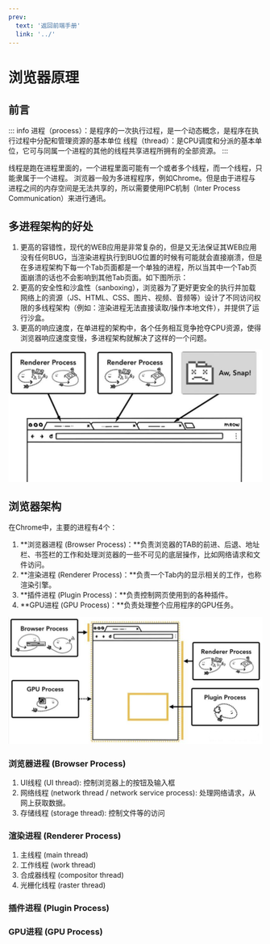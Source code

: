 ```yaml
---
prev:
  text: '返回前端手册'
  link: '../'
---
```


# 浏览器原理



## 前言

::: info
进程（process）：是程序的一次执行过程，是一个动态概念，是程序在执行过程中分配和管理资源的基本单位
线程（thread）：是CPU调度和分派的基本单位，它可与同属一个进程的其他的线程共享进程所拥有的全部资源。
:::

线程是跑在进程里面的，一个进程里面可能有一个或者多个线程，而一个线程，只能隶属于一个进程。
浏览器一般为多进程程序，例如Chrome。但是由于进程与进程之间的内存空间是无法共享的，所以需要使用IPC机制（Inter Process Communication）来进行通讯。

## 多进程架构的好处

1. 更高的容错性，现代的WEB应用是非常复杂的，但是又无法保证其WEB应用没有任何BUG，当渲染进程执行到BUG位置的时候有可能就会直接崩溃，但是在多进程架构下每一个Tab页面都是一个单独的进程，所以当其中一个Tab页面崩溃的话也不会影响到其他Tab页面。如下图所示：
2. 更高的安全性和沙盒性（sanboxing），浏览器为了更好更安全的执行并加载网络上的资源（JS、HTML、CSS、图片、视频、音频等）设计了不同访问权限的多线程架构（例如：渲染进程无法直接读取/操作本地文件），并提供了运行沙盒。
3. 更高的响应速度，在单进程的架构中，各个任务相互竞争抢夺CPU资源，使得浏览器响应速度变慢，多进程架构就解决了这样的一个问题。

![image-20240106160532035](browserPrinciples/image-20240106160532035.png)



## 浏览器架构

在Chrome中，主要的进程有4个：
1. **浏览器进程 (Browser Process)：**负责浏览器的TAB的前进、后退、地址栏、书签栏的工作和处理浏览器的一些不可见的底层操作，比如网络请求和文件访问。
2. **渲染进程 (Renderer Process)：**负责一个Tab内的显示相关的工作，也称渲染引擎。
3. **插件进程 (Plugin Process)：**负责控制网页使用到的各种插件。
4. **GPU进程 (GPU Process)：**负责处理整个应用程序的GPU任务。

![image-20240106155201674](browserPrinciples/image-20240106155201674.png)

### 浏览器进程 (Browser Process)

1. UI线程 (UI thread): 控制浏览器上的按钮及输入框
2. 网络线程 (network thread / network service process): 处理网络请求，从网上获取数据。
3. 存储线程 (storage thread): 控制文件等的访问

### 渲染进程 (Renderer Process)

1. 主线程 (main thread)
2. 工作线程 (work thread)
3. 合成器线程 (compositor thread)
4. 光栅化线程 (raster thread)

### 插件进程 (Plugin Process)

### GPU进程 (GPU Process)
